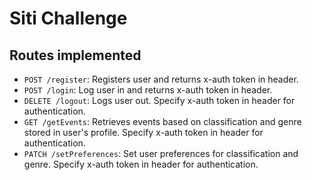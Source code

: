# Siti Challenge
## Routes implemented
* `POST /register`: Registers user and returns x-auth token in header.
* `POST /login`: Log user in and returns x-auth token in header.
* `DELETE /logout`: Logs user out. Specify x-auth token in header for authentication.
* `GET /getEvents`: Retrieves events based on classification and genre stored in user's profile. Specify x-auth token in header for authentication.
* `PATCH /setPreferences`: Set user preferences for classification and genre. Specify x-auth token in header for authentication.


